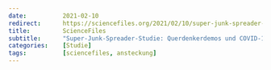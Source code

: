 ```yaml
---
date:          2021-02-10
redirect:      https://sciencefiles.org/2021/02/10/super-junk-spreader-studie-querdenkerdemos-und-covid-19-erkrankungen-sind-nicht-kausal/
title:         ScienceFiles
subtitle:      "Super-Junk-Spreader-Studie: Querdenkerdemos und COVID-19 Erkrankungen sind nicht kausal"
categories:    [Studie]
tags:          [sciencefiles, ansteckung]
---
```

